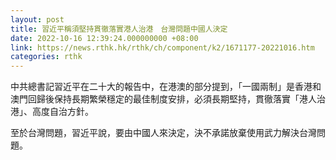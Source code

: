 ```yaml
---
layout: post
title: 習近平稱須堅持貫徹落實港人治港　台灣問題中國人決定
date: 2022-10-16 12:39:24.000000000 +08:00
link: https://news.rthk.hk/rthk/ch/component/k2/1671177-20221016.htm
categories: rthk
---
```


中共總書記習近平在二十大的報告中，在港澳的部分提到，「一國兩制」是香港和澳門回歸後保持長期繁榮穩定的最佳制度安排，必須長期堅持，貫徹落實「港人治港」、高度自治方針。

至於台灣問題，習近平說，要由中國人來決定，決不承諾放棄使用武力解決台灣問題。
